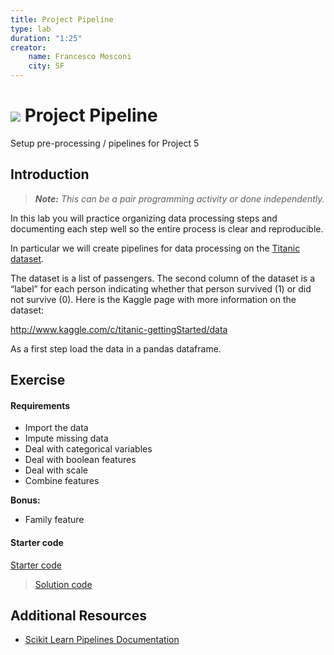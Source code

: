 ```yaml
---
title: Project Pipeline
type: lab
duration: "1:25"
creator:
    name: Francesco Mosconi
    city: SF
---
```


# ![](https://ga-dash.s3.amazonaws.com/production/assets/logo-9f88ae6c9c3871690e33280fcf557f33.png) Project Pipeline

Setup pre-processing / pipelines for Project 5


## Introduction

> ***Note:*** _This can be a pair programming activity or done independently._

In this lab you will practice organizing data processing steps and documenting each step well so the entire process is clear and reproducible.

In particular we will create pipelines for data processing on the [Titanic dataset]('../../assets/datasets/train.csv').

The dataset is a list of passengers. The second column of the dataset is a “label” for each person indicating whether that person survived (1) or did not survive (0). Here is the Kaggle page with more information on the dataset:

http://www.kaggle.com/c/titanic-gettingStarted/data

As a first step load the data in a pandas dataframe.

## Exercise

#### Requirements

- Import the data
- Impute missing data
- Deal with categorical variables
- Deal with boolean features
- Deal with scale
- Combine features

**Bonus:**
- Family feature

#### Starter code

[Starter code](code/starter-code/starter-code-2_3.ipynb)

> [Solution code](code/solution-code/solution-code-2_3.ipynb)


## Additional Resources

- [Scikit Learn Pipelines Documentation](http://scikit-learn.org/stable/modules/pipeline.html#pipeline)
